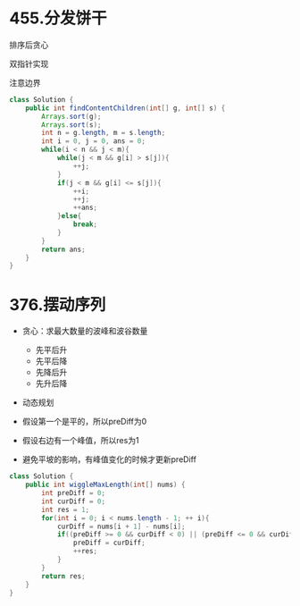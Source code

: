 # 455.分发饼干

排序后贪心

双指针实现

注意边界

```java
class Solution {
    public int findContentChildren(int[] g, int[] s) {
        Arrays.sort(g);
        Arrays.sort(s);
        int n = g.length, m = s.length;
        int i = 0, j = 0, ans = 0;
        while(i < n && j < m){
            while(j < m && g[i] > s[j]){
                ++j;
            }
            if(j < m && g[i] <= s[j]){
                ++i;
                ++j;
                ++ans;
            }else{
                break;
            }
        }
        return ans;
    }
}
```

# 376.摆动序列

- 贪心：求最大数量的波峰和波谷数量
  - 先平后升
  - 先平后降
  - 先降后升
  - 先升后降
- 动态规划

- 假设第一个是平的，所以preDiff为0
- 假设右边有一个峰值，所以res为1
- 避免平坡的影响，有峰值变化的时候才更新preDiff
```java
class Solution {
    public int wiggleMaxLength(int[] nums) {
        int preDiff = 0;
        int curDiff = 0;
        int res = 1;
        for(int i = 0; i < nums.length - 1; ++ i){
            curDiff = nums[i + 1] - nums[i];
            if((preDiff >= 0 && curDiff < 0) || (preDiff <= 0 && curDiff > 0)){
                preDiff = curDiff;
                ++res;
            }
        }
        return res;
    }
}
```